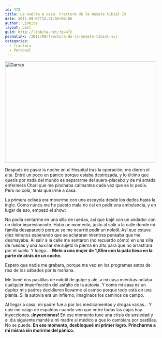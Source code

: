 ```yaml
---
id: 472
title: La vuelta a casa. Fractura de la meseta tibial IV
date: 2011-09-07T12:31:55+00:00
author: Linkita
layout: post
guid: http://linkita.net/?p=472
permalink: /2011/09/fractura-de-la-meseta-tibial-iv/
categories:
  - fractura
  - Personal
---
```

[<img src="http://farm7.static.flickr.com/6183/6098857209_b470dec740.jpg" width="500" height="334" alt="Garras" />](http://www.flickr.com/photos/linkita/6098857209/ "Garras by Linkita, on Flickr")

Después de pasar la noche en el Hospital tras la operación, me dieron el alta. Entré un poco en pánico porque estaba destrozada, y lo último que quería por nada del mundo es separarme del suero-placebo y de mi amada enfermera Chari que me pinchaba calmantes cada vez que se lo pedía. Pero no coló, tenía que irme a casa.

La primera odisea era moverme con una escayola desde los dedos hasta la ingle. Como nunca me he puesto mala no caí en pedir una ambulancia, y en lugar de eso, empezó el show:

No podía sentarme en una silla de ruedas, así que bajé con un andador con un dolor impresionante. Hubo un momento, justo al salir a la calle donde mi familia desapareció porque se me ocurrió pedir un nolotil. Así que estuve diez minutos esperando que se aclararan mientras pensaba que me desmayaba. Al salir a la calle me sentaron (no recuerdo cómo) en una silla de ruedas y una auxiliar me sujetó la pierna en alto para que no arrastrara por el suelo. Y luego&#8230;. **Mete a una mujer de 1,85m con la pata tiesa en la parte de atrás de un coche.** 

Espero que nadie me grabara, porque me veo en los programas estos de risa de los sábados por la mañana.

Me tomé dos pastillas de nolotil de golpe y ale, a mi casa mientras notaba cualquier imperfección del asfalto de la autovía. Y como mi casa es un duplex mis padres decidieron llevarme al campo porque todo está en una planta. Si la autovía era un infierno, imaginaos los caminos de campo.

Al llegar a casa, mi padre fué a por los medicamentos y drogas varias&#8230; Y casi me caigo de espaldas cuando veo que entre todas las cajas hay inyecciones. **¡Inyecciones!** En ese momento tuve una crisis de ansiedad y al dia siguiente mandé a mi madre al médico a que lo cambiara por pastillas. No se puede. **En ese momento, desbloqueé mi primer logro. Princharme a mi misma sin morirme del pánico.**